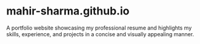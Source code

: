 # mahir-sharma.github.io
A portfolio website showcasing my professional resume and highlights my skills, experience, and projects in a concise and visually appealing manner.
